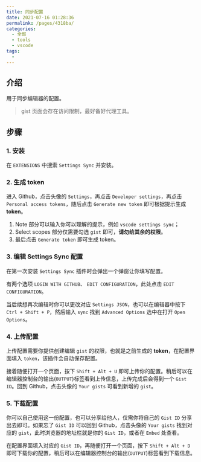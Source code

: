 ```yaml
---
title: 同步配置
date: 2021-07-16 01:28:36
permalink: /pages/4318ba/
categories: 
  - 全部
  - tools
  - vscode
tags: 
  - 
---
```


## 介绍

用于同步编辑器的配置。

> gist 页面会存在访问限制，最好备好代理工具。



## 步骤

### 1. 安装

在 `EXTENSIONS` 中搜索 `Settings Sync` 并安装。

### 2. 生成 token

进入 Github，点击头像的 `Settings`，再点击 `Developer settings`，再点击 `Personal access tokens`，随后点击 `Generate new token` 即可根据提示生成 **token**。

1. Note 部分可以输入你可以理解的提示，例如 `vscode settings sync`；
2. Select scopes 部分仅需要勾选 `gist` 即可，**请勿给其余的权限**。
3. 最后点击 `Generate token` 即可生成 token。

### 3. 编辑 Settings Sync 配置

在第一次安装 `Settings Sync` 插件时会弹出一个弹窗让你填写配置。

有两个选项 `LOGIN WITH GITHUB`、 `EDIT CONFIGURATION`，此处点击  `EDIT CONFIGURATION`。

当后续想再次编辑时你可以更改对应 `Settings JSON`，也可以在编辑器中按下 `Ctrl + Shift + P`，然后输入 `sync` 找到 `Advanced Options` 选中在打开 `Open Options`。

### 4. 上传配置

上传配置需要你提供创建编辑 `gist` 的权限，也就是之前生成的 **token**，在配置界面填入 `token`，该插件会自动保存配置。

接着随便打开一个页面，按下 `Shift + Alt + U` 即可上传你的配置。稍后可以在编辑器控制台的输出(`OUTPUT`)标签看到上传信息，上传完成后会得到一个 `Gist ID`。回到 Github，点击头像的 `Your gists` 可看到新增的 `gist`。

### 5. 下载配置

你可以自己使用这一份配置，也可以分享给他人，仅需你将自己的 `Gist ID`  分享出去即可。如果忘了 `Gist ID` 可以回到 Github，点击头像的 `Your gists` 找到对应的 `gist`，此时浏览器的地址栏就是你的 `Gist ID`，或者在 `Embed` 处查看。

在配置界面填入对应的 `Gist ID`，再随便打开一个页面，按下 `Shift + Alt + D` 即可下载你的配置，稍后可以在编辑器控制台的输出(`OUTPUT`)标签看到下载信息。